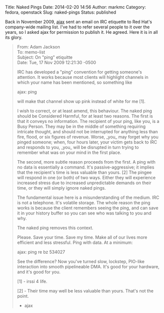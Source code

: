 Title: Naked Pings
Date: 2014-02-20 14:56
Author: markmc
Category: fedora, openstack
Slug: naked-pings
Status: published

Back in November 2009, [ajax](http://people.freedesktop.org/~ajax/) sent
an email on IRC etiquette to Red Hat's company-wide mailing list. I've
had to refer several people to it over the years, so I asked ajax for
permission to publish it. He agreed. Here it is in all its glory.

> From: Adam Jackson  
> To: memo-list  
> Subject: On "ping" etiquitte  
> Date: Tue, 17 Nov 2009 12:21:30 -0500
>
> IRC has developed a "ping" convention for getting someone's attention.
> It works because most clients will highlight channels in which your
> name has been mentioned, so something like
>
> ajax: ping
>
> will make that channel show up pink instead of white for me \[1\].
>
> I wish to correct, or at least amend, this behaviour. The naked ping
> should be Considered Harmful, for at least two reasons. The first is
> that it conveys no information. The recipient of your ping, like you,
> is a Busy Person. They may be in the middle of something requiring
> intricate thought, and should not be interrupted for anything less
> than fire, flood, or six figures of revenue. Worse, \_you\_ may forget
> why you pinged someone; when, four hours later, your victim gets back
> to IRC and responds to you, \_you\_ will be disrupted in turn trying
> to remember what was on your mind in the first place.
>
> The second, more subtle reason proceeds from the first. A ping with no
> data is essentially a command. It's passive-aggressive; it implies
> that the recipient's time is less valuable than yours. \[2\] The
> pingee will respond in one (or both) of two ways. Either they will
> experience increased stress due to increased unpredictable demands on
> their time, or they will simply ignore naked pings.
>
> The fundamental issue here is a misunderstanding of the medium. IRC is
> not a telephone. It's volatile storage. The whole reason the ping
> works is because the client remembers seeing the ping, and can save it
> in your history buffer so you can see who was talking to you and why.
>
> The naked ping removes this context.
>
> Please. Save your time. Save my time. Make all of our lives more
> efficient and less stressful. Ping with data. At a minimum:
>
> ajax: ping re bz 534027
>
> See the difference? Now you've turned slow, lockstep, PIO-like
> interaction into smooth pipelineable DMA. It's good for your hardware,
> and it's good for you.
>
> \[1\] - irssi 4 life.
>
> \[2\] - Their time may well be less valuable than yours. That's not
> the  
> point.
>
> - ajax
